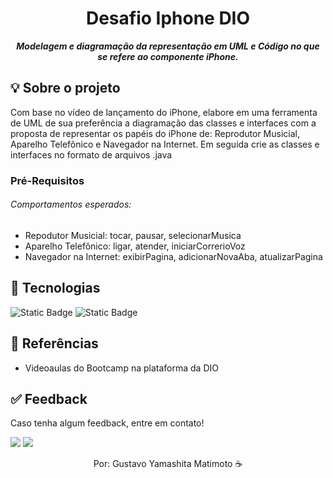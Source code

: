 <h1 align="center">
 Desafio Iphone DIO
</h1>

<p align="center">
	<b><i>
Modelagem e diagramação da representação em UML e Código no que se refere ao componente iPhone. 
  </i></b>
</p>

## 💡 Sobre o projeto
Com base no vídeo de lançamento do iPhone, elabore em uma ferramenta de UML de sua preferência a diagramação das classes e interfaces com a proposta de representar os papéis do iPhone de: Reprodutor Musicial,  Aparelho Telefônico e Navegador na Internet. Em seguida crie as classes e interfaces no formato de arquivos .java
 <br>
 
### Pré-Requisitos

###### Comportamentos esperados:
* Repodutor Musicial: tocar, pausar, selecionarMusica
* Aparelho Telefônico: ligar, atender, iniciarCorrerioVoz
* Navegador na Internet: exibirPagina, adicionarNovaAba, atualizarPagina

##  🔧 Tecnologias
![Static Badge](https://img.shields.io/badge/Java-ED8B00?style=for-the-badge&logo=openjdk&logoColor=white) ![Static Badge](https://img.shields.io/badge/UML-red?logo=uml)
  
## 🔗 Referências
- Videoaulas do Bootcamp na plataforma da DIO


## ✅ Feedback

Caso tenha algum feedback, entre em contato!

<a href = "mailto:gustavo_matimoto@hotmail.com"><img src="https://img.shields.io/badge/Microsoft_Outlook-0078D4?style=for-the-badge&logo=microsoft-outlook&logoColor=white"></a> 
<a href="https://br.linkedin.com/in/gustavo-yamashita-matimoto-41b2401b6" target="_blank"><img src="https://img.shields.io/badge/-LinkedIn-%230077B5?style=for-the-badge&logo=linkedin&logoColor=white" target="_blank"></a>

<p align="center"> Por: Gustavo Yamashita Matimoto ☕ </p>
